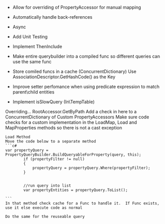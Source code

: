 ﻿
* Allow for overriding of PropertyAccessor for manual mapping
* Automatically handle back-references
* Async
* Add Unit Testing
* Implement ThenInclude
* Make entire querybuilder into a compiled func so different queries can use the same func
* Store comiled funcs in a cache (ConcurrentDictionary)
	Use AssociationDescriptor.GetHashCode() as the Key


* Improve setter perfomance when using predicate expression to match parent\child entities
* Implement isSlowQuery (In\TempTable)



Overriding...
RootAccessor.GetByPath
	Add a check in here to a ConcurrentDictionary of Custom PropertyAccessors
	Make sure code checks for a custom implementation in the LoadMap, Load and MapProperties methods
	so there is not a cast exception


	Load Method
	Move the code below to a separate method
	```c#
	var propertyQuery = PropertyQueryBuilder.BuildQueryableForProperty(query, this);
            if (propertyFilter != null)
            {
                propertyQuery = propertyQuery.Where(propertyFilter);
            }


            //run query into list
            var propertyEntities = propertyQuery.ToList();

	```
	In that method check cache for a Func to handle it.  If Func exists, use it else execute code as normal

	Do the same for the reuseable query